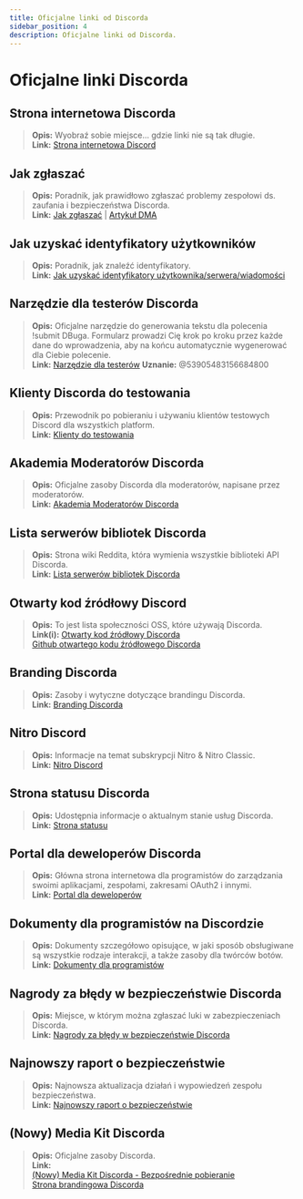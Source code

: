 ```yaml
---
title: Oficjalne linki od Discorda
sidebar_position: 4
description: Oficjalne linki od Discorda.
---
```


# Oficjalne linki Discorda

## Strona internetowa Discorda
> __Opis:__ Wyobraź sobie miejsce... gdzie linki nie są tak długie.   <br/>
__Link:__ [Strona internetowa Discord](https://dis.gd/)

## Jak zgłaszać
> __Opis:__ Poradnik, jak prawidłowo zgłaszać problemy zespołowi ds. zaufania i bezpieczeństwa Discorda.   <br/>
__Link:__  [Jak zgłaszać](https://dis.gd/howtoreport) | [Artykuł DMA](https://discord.com/moderation/360058643194-104:-How-to-Report-Content-to-Discord)

## Jak uzyskać identyfikatory użytkowników 
> __Opis:__ Poradnik, jak znaleźć identyfikatory.   <br/>
__Link:__  [Jak uzyskać identyfikatory użytkownika/serwera/wiadomości](https://dis.gd/findmyid)

## Narzędzie dla testerów Discorda
> __Opis:__ Oficjalne narzędzie do generowania tekstu dla polecenia !submit DBuga. Formularz prowadzi Cię krok po kroku przez każde dane do wprowadzenia, aby na końcu automatycznie wygenerować dla Ciebie polecenie.   <br/>
__Link:__ [Narzędzie dla testerów](https://dis.gd/bug-tool)
__Uznanie:__ @53905483156684800

## Klienty Discorda do testowania
> __Opis:__ Przewodnik po pobieraniu i używaniu klientów testowych Discord dla wszystkich platform.   <br/>
__Link:__ [Klienty do testowania](https://support.discord.com/hc/en-us/articles/360035675191-Discord-Testing-Clients)

## Akademia Moderatorów Discorda 
> __Opis:__ Oficjalne zasoby Discorda dla moderatorów, napisane przez moderatorów.   <br/>
__Link:__ [Akademia Moderatorów Discorda](https://dis.gd/moderation)

## Lista serwerów bibliotek Discorda
> __Opis:__ Strona wiki Reddita, która wymienia wszystkie biblioteki API Discorda.   <br/>
__Link:__ [Lista serwerów bibliotek Discorda](https://www.reddit.com/r/discordapp/wiki/developers)

## Otwarty kod źródłowy Discord
> __Opis:__ To jest lista społeczności OSS, które używają Discorda.   <br/>
__Link(i):__
[Otwarty kod źródłowy Discorda](https://discord.com/open-source)   <br/>
[Github otwartego kodu źródłowego Discorda](https://github.com/discord/discord-open-source)

## Branding Discorda  
> __Opis:__ Zasoby i wytyczne dotyczące brandingu Discorda.   <br/>
__Link:__ [Branding Discorda](https://discord.com/branding)

## Nitro Discord
> __Opis:__  Informacje na temat subskrypcji Nitro & Nitro Classic.   <br/>
__Link:__ [Nitro Discord](https://dis.gd/nitro)

## Strona statusu Discorda
> __Opis:__ Udostępnia informacje o aktualnym stanie usług Discorda.   <br/>
__Link:__ [Strona statusu](https://dis.gd/status)

## Portal dla deweloperów Discorda
> __Opis:__ Główna strona internetowa dla programistów do zarządzania swoimi aplikacjami, zespołami, zakresami OAuth2 i innymi.    <br/>
__Link:__ [Portal dla deweloperów](https://discord.com/developers/)

## Dokumenty dla programistów na Discordzie
> __Opis:__ Dokumenty szczegółowo opisujące, w jaki sposób obsługiwane są wszystkie rodzaje interakcji, a także zasoby dla twórców botów.   <br/>
__Link:__ [Dokumenty dla programistów](https://discord.dev/)

## Nagrody za błędy w bezpieczeństwie Discorda
> __Opis:__ Miejsce, w którym można zgłaszać luki w zabezpieczeniach Discorda.   <br/>
__Link:__ [Nagrody za błędy w bezpieczeństwie Discorda](https://discord.com/security)

## Najnowszy raport o bezpieczeństwie 
> __Opis:__ Najnowsza aktualizacja działań i wypowiedzeń zespołu bezpieczeństwa.   <br/>
__Link:__ [Najnowszy raport o bezpieczeństwie](https://discord.com/blog/discord-transparency-report-h1-2021)

## (Nowy) Media Kit Discorda
> __Opis:__ Oficjalne zasoby Discorda.   <br/>
__Link:__ <br/>
[(Nowy) Media Kit Discorda - Bezpośrednie pobieranie](https://www.dropbox.com/sh/nabhhaq7kt59exr/AAB7U3f2pW-Jmvdul0yy7o-ia?dl=1)  <br/>
[Strona brandingowa Discorda](https://discord.com/branding)

